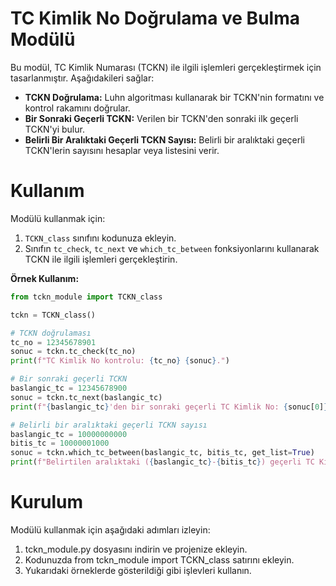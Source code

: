 # TC Kimlik No Doğrulama ve Bulma Modülü

Bu modül, TC Kimlik Numarası (TCKN) ile ilgili işlemleri gerçekleştirmek için tasarlanmıştır. Aşağıdakileri sağlar:

* **TCKN Doğrulama:** Luhn algoritması kullanarak bir TCKN'nin formatını ve kontrol rakamını doğrular.
* **Bir Sonraki Geçerli TCKN:** Verilen bir TCKN'den sonraki ilk geçerli TCKN'yi bulur.
* **Belirli Bir Aralıktaki Geçerli TCKN Sayısı:** Belirli bir aralıktaki geçerli TCKN'lerin sayısını hesaplar veya listesini verir.

# Kullanım

Modülü kullanmak için:

1. `TCKN_class` sınıfını kodunuza ekleyin.
2. Sınıfın `tc_check`, `tc_next` ve `which_tc_between` fonksiyonlarını kullanarak TCKN ile ilgili işlemleri gerçekleştirin.

**Örnek Kullanım:**

```python
from tckn_module import TCKN_class

tckn = TCKN_class()

# TCKN doğrulaması
tc_no = 12345678901
sonuc = tckn.tc_check(tc_no)
print(f"TC Kimlik No kontrolu: {tc_no} {sonuc}.")

# Bir sonraki geçerli TCKN
baslangic_tc = 12345678900
sonuc = tckn.tc_next(baslangic_tc)
print(f"{baslangic_tc}'den bir sonraki geçerli TC Kimlik No: {sonuc[0]}")

# Belirli bir aralıktaki geçerli TCKN sayısı
baslangic_tc = 10000000000
bitis_tc = 10000001000
sonuc = tckn.which_tc_between(baslangic_tc, bitis_tc, get_list=True)
print(f"Belirtilen aralıktaki ({baslangic_tc}-{bitis_tc}) geçerli TC Kimlik Numarası sayısı: {sonuc[0]}\nNumaralar: {sonuc[1]}")
```

# Kurulum
Modülü kullanmak için aşağıdaki adımları izleyin:

1. tckn_module.py dosyasını indirin ve projenize ekleyin.
2. Kodunuzda from tckn_module import TCKN_class satırını ekleyin.
3. Yukarıdaki örneklerde gösterildiği gibi işlevleri kullanın.
